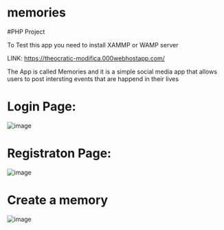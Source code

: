 # memories

#PHP Project

 To Test this app you need to install XAMMP or WAMP server

LINK: https://theocratic-modifica.000webhostapp.com/

The App is called Memories and it is a simple social media app that allows users to post intersting events that are happend in their lives 

# Login Page:
![image](https://user-images.githubusercontent.com/78521151/118959249-c6aace80-b97f-11eb-8781-4c3b8903c31d.png)

# Registraton Page:
![image](https://user-images.githubusercontent.com/78521151/118959533-096ca680-b980-11eb-8470-2ab0c95295a1.png)


# Create a memory
![image](https://user-images.githubusercontent.com/78521151/118959361-e215d980-b97f-11eb-85a8-058284b9649b.png)
